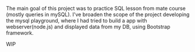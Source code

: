 The main goal of this project was to practice SQL lesson from mate course (mostly queries in mySQL). 
I've broaden the scope of the project developing the mysql playground, where I had tried to build a app with webserver(node.js)
and displayed data from my DB, using Bootstrap framework.

WIP

